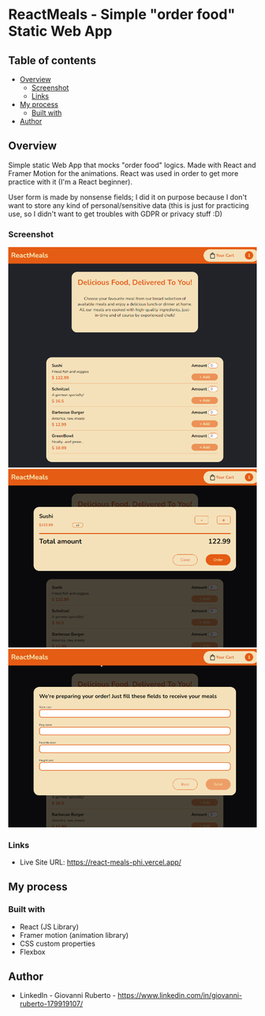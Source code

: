 # ReactMeals - Simple "order food" Static Web App

## Table of contents

- [Overview](#overview)
  - [Screenshot](#screenshot)
  - [Links](#links)
- [My process](#my-process)
  - [Built with](#built-with)
- [Author](#author)

## Overview

Simple static Web App that mocks "order food" logics. Made with React and Framer Motion for the animations. React was used in order to get more practice with it (I'm a React beginner).

User form is made by nonsense fields; I did it on purpose because I don't want to store any kind of personal/sensitive data (this is just for practicing use, so I didn't want to get troubles with GDPR or privacy stuff :D)

### Screenshot
![](./src/assets/screenshots/react-meals-main.png)
![](./src/assets/screenshots/react-meals-cart.png)
![](./src/assets/screenshots/react-meals-form.png)
### Links

- Live Site URL: https://react-meals-phi.vercel.app/

## My process

### Built with

- React (JS Library)
- Framer motion (animation library)
- CSS custom properties
- Flexbox

## Author

- LinkedIn - Giovanni Ruberto - https://www.linkedin.com/in/giovanni-ruberto-179919107/
